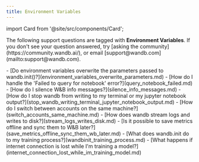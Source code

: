 ```yaml
---
title: Environment Variables 
---
```

import Card from '@site/src/components/Card';

<Card className="card-support-index">
  <p>The following support questions are tagged with <b>Environment Variables</b>. If you don't see 
your question answered, try [asking the community](https://community.wandb.ai/), 
or email [support@wandb.com](mailto:support@wandb.com).</p>
</Card>
- [Do environment variables overwrite the parameters passed to wandb.init()?](environment_variables_overwrite_parameters.md)
- [How do I handle the 'Failed to query for notebook' error?](query_notebook_failed.md)
- [How do I silence W&B info messages?](silence_info_messages.md)
- [How do I stop wandb from writing to my terminal or my jupyter notebook output?](stop_wandb_writing_terminal_jupyter_notebook_output.md)
- [How do I switch between accounts on the same machine?](switch_accounts_same_machine.md)
- [How does wandb stream logs and writes to disk?](stream_logs_writes_disk.md)
- [Is it possible to save metrics offline and sync them to W&B later?](save_metrics_offline_sync_them_wb_later.md)
- [What does wandb.init do to my training process?](wandbinit_training_process.md)
- [What happens if internet connection is lost while I'm training a model?](internet_connection_lost_while_im_training_model.md)
